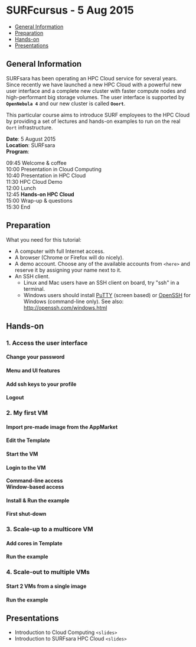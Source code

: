 # SURFcursus - 5 Aug 2015

* [General Information](#general) <br>
* [Preparation](#preparation) <br>
* [Hands-on](#hands-on) <br>
* [Presentations](#presentations) <br>

## <a name="general"></a>General Information 

SURFsara has been operating an HPC Cloud service for several years. Since recently we have launched a new HPC Cloud with a powerful new user interface and a complete new cluster with faster compute nodes and high-performant big storage volumes. The user interface is supported by **`OpenNebula 4`** and our new cluster is called **`Ooort`**.

This particular course aims to introduce SURF employees to the HPC Cloud by providing a set of lectures and hands-on examples to run on the real `Oort` infrastructure.

**Date**: 5 August 2015  
**Location**: SURFsara  
**Program**:  
>
09:45 Welcome & coffee  
10:00 Presentation in Cloud Computing  
10:40 Presentation in HPC Cloud  
11:30 HPC Cloud Demo  
12:00 Lunch  
12:45 **Hands-on HPC Cloud**   
15:00 Wrap-up & questions  
15:30 End  

## <a name="preparation"></a>Preparation 
What you need for this tutorial:
* A computer with full Internet access.
* A browser (Chrome or Firefox will do nicely).
* A demo account. Choose any of the available accounts from `<here>` and reserve it by assigning your name next to it.
* An SSH client.
  * Linux and Mac users have an SSH client on board, try "ssh" in a terminal.
  * Windows users should install [PuTTY](http://www.putty.org/) (screen based) or [OpenSSH](http://sshwindows.sourceforge.net/) for Windows (command-line only). See also: http://openssh.com/windows.html

## <a name="hands-on"></a> Hands-on

### 1. Access the user interface
#### Change your password
#### Menu and UI features
#### Add ssh keys to your profile
#### Logout

### 2. My first VM
#### Import pre-made image from the AppMarket
#### Edit the Template
#### Start the VM
#### Login to the VM
**Command-line access**  
**Window-based access**  
#### Install & Run the example
#### First shut-down

### 3. Scale-up to a multicore VM
#### Add cores in Template
#### Run the example

### 4. Scale-out to multiple VMs
#### Start 2 VMs from a single image
#### Run the example

## <a name="presentations"></a> Presentations
* Introduction to Cloud Computing `<slides>`
* Introduction to SURFsara HPC Cloud `<slides>`